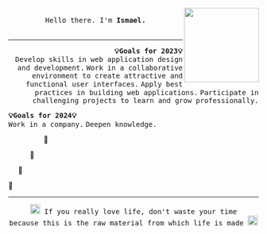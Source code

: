 <p align="center">
  <br>
  <br>
  <br>
  <img src="https://media.giphy.com/media/ssm0SSwVbICGc/giphy.gif" width="150" align= "right"/>
   <br>
  <samp>Hello there. I'm <strong>Ismael.</strong></samp>
  <br>
  <br

</p>

------------


<p align ="right">
<samp><strong>💡Goals for 2023💡</samp></strong><br>
<samp>Develop skills in web application design and development.</samp>
<samp>Work in a collaborative environment to create attractive and functional user interfaces.</samp>
<samp>Apply best practices in building web applications.</samp>
<samp>Participate in challenging projects to learn and grow professionally.</samp>
<br/>

  
<samp><strong>💡Goals for 2024💡</samp></strong><br>
<samp>Work in a company.</samp>
<samp>Deepen knowledge.</samp>
</p>

 <p align ="left">&nbsp &nbsp &nbsp &nbsp &nbsp &nbsp &nbsp &nbsp &nbsp 🚀</p>
 <p align ="left"> &nbsp &nbsp &nbsp &nbsp &nbsp &nbsp🚀</p>
 <p align ="left"> &nbsp &nbsp &nbsp🚀</p>
 <p align ="left">🚀</p>
 
------------

<p align ="center">
<img src="https://media.giphy.com/media/NpC4ON7QVoznhNOzIY/giphy.gif" width="20" /><samp> If you really love life, don't waste your time <br> because this is the raw material from which life is made  </samp><img src="https://media.giphy.com/media/NpC4ON7QVoznhNOzIY/giphy.gif" width="20" />
</p>
